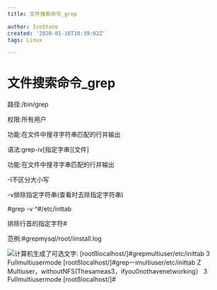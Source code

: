 ```yaml
---
title: 文件搜索命令_grep

author: IceStone
created: '2020-01-16T10:39:02Z'
tags: Linux

---
```


# 文件搜索命令_grep

路径:/bin/grep

权限:所有用户

功能:在文件中搜寻字符串匹配的行并输出

语法:grep-iv[指定字串][文件]

功能:在文件中搜寻字串匹配的行并输出

 
-I不区分大小写

-v排除指定字符串(查看时去除指定字符串)

 
#grep -v ^#/etc/inttab

排除行首的指定字符#

 
范例:#grepmysql/root/iinstall.log

![计算机生成了可选文字:
[rootßlocalhost/]#grepmultiuser/etc/inittab
3
FuIImultiusermode
[rootßlocalhost/]#grep一imultiuser/etc/inittab
Z
MuItiuser，withoutNFS(Thesameas3，ifyou0nothavenetworking〕
3
FuIImultiusermode
[rootßlocalhost/]#](images/32f056f3-33b3-473f-9801-1fc1902a3145.png) 


